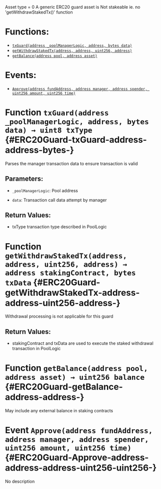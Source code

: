 Asset type = 0
A generic ERC20 guard asset is Not stakeable ie. no 'getWithdrawStakedTx()' function

# Functions:
- [`txGuard(address _poolManagerLogic, address, bytes data)`](#ERC20Guard-txGuard-address-address-bytes-)
- [`getWithdrawStakedTx(address, address, uint256, address)`](#ERC20Guard-getWithdrawStakedTx-address-address-uint256-address-)
- [`getBalance(address pool, address asset)`](#ERC20Guard-getBalance-address-address-)

# Events:
- [`Approve(address fundAddress, address manager, address spender, uint256 amount, uint256 time)`](#ERC20Guard-Approve-address-address-address-uint256-uint256-)

# Function `txGuard(address _poolManagerLogic, address, bytes data) → uint8 txType` {#ERC20Guard-txGuard-address-address-bytes-}
Parses the manager transaction data to ensure transaction is valid

## Parameters:
- `_poolManagerLogic`: Pool address

- `data`: Transaction call data attempt by manager

## Return Values:
- txType transaction type described in PoolLogic
# Function `getWithdrawStakedTx(address, address, uint256, address) → address stakingContract, bytes txData` {#ERC20Guard-getWithdrawStakedTx-address-address-uint256-address-}
Withdrawal processing is not applicable for this guard

## Return Values:
- stakingContract and txData are used to execute the staked withdrawal transaction in PoolLogic
# Function `getBalance(address pool, address asset) → uint256 balance` {#ERC20Guard-getBalance-address-address-}
May include any external balance in staking contracts

# Event `Approve(address fundAddress, address manager, address spender, uint256 amount, uint256 time)` {#ERC20Guard-Approve-address-address-address-uint256-uint256-}
No description
